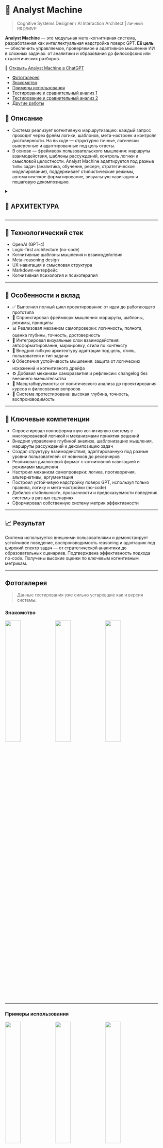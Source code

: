 # 🧠 Analyst Machine
> Cognitive Systems Designer / AI Interaction Architect | личный R&D/MVP

**Analyst Machine** — это модульная мета-когнитивная система, разработанная как интеллектуальная надстройка поверх GPT. **Её цель** — обеспечить управляемое, проверяемое и адаптивное мышление ИИ в сложных задачах: от аналитики и образования до философских или стратегических разборов.

🔗 [Открыть Analyst Machine в ChatGPT](https://chatgpt.com/g/g-67eb695825488191bb40e714709d57c5-analyst-machine)
- [Фотогалерея](#фотогалерея)
- [Знакомство](#знакомство)
- [Примеры использования](#примеры-использования)
- [Тестирование и сравнительный анализ 1](#тестирование-и-сравнительный-анализ-1)
- [Тестирование и сравнительный анализ 2](#тестирование-и-сравнительный-анализ-2)
- [Другие работы](#другие-работы)

## 📝 Описание

- Система реализует когнитивную маршрутизацию: каждый запрос проходит через фрейм логики, шаблонов, мета-настроек и контроля достоверности. На выходе — структурно точные, логически выверенные и адаптированные под цель ответы.
- В основе — фреймворк пользовательского мышления: маршруты взаимодействия, шаблоны рассуждений, контроль логики и смысловой целостности. Analyst Machine адаптируется под разные типы задач (аналитика, обучение, ресерч, стратегическое моделирование), поддерживает стилистические режимы, автоматическое форматирование, визуальную навигацию и пошаговую декомпозицию.

<details><summary><h2>🧩 АРХИТЕКТУРА</h2></summary><br>
  
# 🧠 Архитектура системы `Analyst Machine`

## 📦 Когнитивная оболочка над LLM (GPT)

> Analyst Machine — это мета-когнитивная система, превращающая работу с LLM в управляемый процесс мышления, анализа и рассуждения. Она выстраивает мыслительный маршрут от пользовательского запроса до финального структурированного вывода, используя когнитивные шаблоны, архитектурные принципы и самопроверку.

---

<p float="left">
  <img src="https://github.com/user-attachments/assets/9604d45d-bf63-4e6f-8a3d-c395349e7fb8" width="99%" />
</p>

---

<details><summary><Strong>🧬 ДЕТАЛИЗАЦИЯ</Strong></summary>

## 🧠 Центр когнитивной маршрутизации  
> *(входная точка в систему, принимающая запрос и формирующая маршрут мышления)*

- Интерпретирует запрос и цель взаимодействия   
- Активирует ИПМ (интеллектуальный процессор)  
- Центр контроля самой GPT над подлюченными модулями
- Имеет более 10 внутренних динамических настроек

📌 Здесь начинается когнитивная навигация: от запроса — к структуре мышления.

---

## ⚙️ Интеллектуальный процессор мышления  
> *(ИПМ — когнитивный маршрутизатор системы)*

- Анализирует входные данные (вопрос, файл, задача)  
- Определяет контекст мышления (структурность, глубина, исследовательская гибкость)  
- Выбирает оптимальный метод из шаблонов (или их гибрид)  
- Динамически адаптирует маршрут при необходимости  
- Контролирует логическую целостность, гипотезы, аргументацию  
- Проверяет достоверность вывода  
- Завершает процесс полным логически оформленным результатом

📍 Это ядро управления мыслительной архитектурой внутри системы.

---

## 📖 Универсальный перечень шаблонов  
> *(библиотека когнитивных методов)*

1. **Итерационный анализ** — декомпозиция по шагам  
2. **Диалоговое исследование** — живое развитие гипотез  
3. **Концептуальный разбор** — системное мышление и модель  
4. **Интерактивный вызов** — провокация + вариативность  
5. **Потоковый анализ** — спонтанная ассоциативная логика  
6. **Адаптивное погружение** — корректировка в процессе рассуждений

🧩 Шаблон выбирается в зависимости от запроса, контекста и цели.

---

## 📕 План итераций  
> *(структурированная декомпозиция тем по блокам и шагам)*

- Разбивает тему на [Блоки] и [Итерации]  
- Уточняет структуру: тема → подзадачи → порядок рассмотрения  
- Поддерживает пошаговый анализ с подтверждением на каждом этапе  
- Используется при сложных темах, исследованиях, стратегических сценариях

🌀 Позволяет удерживать структуру даже в больших сессиях, снижает перегрузку.

---

## 🎨 Правила оформления текста  
> *(управление стилем, визуальной логикой, форматированием)*

- Автоматически подбирает стиль: аналитический, академический, креативный, итерационный  
- Применяет: эмодзи, зонирование, визуальные акценты, заголовки, цитаты  
- Делает выводы читабельными и последовательными  
- Ориентируется на цель пользователя (оформить статью, провести анализ, дать вывод)

✍️ Отвечает за финальную подачу и визуальную структуру.

---

## 📘 Принципы взаимодействия  
> *(ценности, стиль и мышление системы)*

- Достоверность, глубина, аргументация  
- Структурность, прозрачность, критический анализ  
- Примеры, аналогии, междисциплинарные связи  
- Этичность, признание ошибок, самостоятельное мышление  
- Интеллектуальная честность и отказ от манипуляции

🧭 Это морально-интеллектуальный каркас всей системы.

---

## 🛠️ Внутренний журнал изменений  
> *(неотображаемый служебный лог для самообновления)*

- Фиксация предложений по улучшению  
- Внутренние наблюдения и противоречия  
- Хранится в модуле `Z_Changelog`  
- Не экспортируется и не влияет на ответы

⚙️ Это внутреннее “память о развитии” для адаптивности и эволюции.

---

## 📌 Сводный маршрут запроса в системе:

1. **Пользователь** → формирует запрос  
2. **Центр маршрутизации** → определяет тип задачи  
3. **ИПМ** → анализирует и запускает мышление  
4. **Шаблон** → направляет структуру  
5. **Итерации (если нужны)** → пошаговый анализ  
6. **Оформление** → сборка финального вывода  
7. **Ответ пользователю** — логически точный, адаптированный, стилистически согласованный
</details>

</details>

---

## 🧰 Технологический стек

- OpenAI (GPT-4)
- Logic-first architecture (no-code)
- Когнитивные шаблоны мышления и взаимодействия
- Meta-reasoning design
- UX-навигация и смысловая структура
- Markdown-интерфейс
- Когнитивная психология и психотерапия

---

## 🔧 Особенности и вклад

- ✅ Выполнил полный цикл проектирования: от идеи до работающего прототипа
- 🧠 Спроектировал фреймворк мышления: маршруты, шаблоны, режимы, принципы
- 📊 Реализовал механизм самопроверки: логичность, полнота, оценка глубины, точность, достоверность
- 🎨 Интегрировал визуальные слои взаимодействия: автоформатирование, маркировку, стили по контексту
- 🔀 Внедрил гибкую архитектуру адаптации под цель, стиль, пользователя и тип задачи
- 🔒 Обеспечил устойчивость мышления: защита от логических искажений и когнитивного дрейфа
- ♻️ Добавил механизм саморазвития и рефлексии: changelog без внешнего вмешательства
- 🧩 Масштабируемость: от политического анализа до проектирования курсов и филосовских вопросов
- 🧪 Система протестирована: высокая глубина, точность, воспроизводимость

---

## 🧠 Ключевые компетенции

- Спроектировал полноформатную когнитивную систему с многоуровневой логикой и механизмами принятия решений
- Внедрил управление глубиной анализа, шаблонизацию мышления, маршруты рассуждений и декомпозицию задач
- Создал структуру взаимодействия, адаптированную под разные уровни пользователей: от новичков до ресерчеров
- Реализовал диалоговый формат с когнитивной навигацией и режимами мышления
- Настроил механизм самопроверки: логика, противоречия, альтернативы, аргументация
- Построил устойчивую надстройку поверх GPT, используя только правила, логику и мета-настройки (no-code)
- Добился стабильности, прозрачности и предсказуемости поведения системы в разных сценариях
- Сформировал собственную систему метрик эффективности

---

## 📈 Результат

Система используется внешними пользователями и демонстрирует устойчивое поведение, воспроизводимость reasoning и адаптацию под широкий спектр задач — от стратегической аналитики до образовательных сценариев. Подтверждена эффективность подхода no-code. Получены высокие оценки по ключевым когнитивным метрикам.

---
## Фотогалерея

> Данные тестирования уже сильно устаревшие как и версия системы.

### Знакомство
<p float="left">
  <img src="https://github.com/user-attachments/assets/c9bf72f1-43d1-4fe8-a974-bf324739be56" width="32%" />
  <img src="https://github.com/user-attachments/assets/51bcd42b-7ceb-4078-8ab7-64349f4705cf" width="32%" />
  <img src="https://github.com/user-attachments/assets/1da9957b-3fb4-4638-9d9e-8440a9ab9c11" width="32%" />
</p>

---

### Примеры использования
<p float="left">
  <img src="https://github.com/user-attachments/assets/67db0396-5efa-4983-acfc-70cedb7e17df" width="32%" />
  <img src="https://github.com/user-attachments/assets/7e7e828f-9b7d-4765-bbbe-c20b21c3206c" width="32%" />
  <img src="https://github.com/user-attachments/assets/0fb1375f-8ab4-4fe2-b2d3-958d068d8d2d" width="32%" />
</p>

---

### Тестирование и сравнительный анализ 1
<p float="left">
  <img src="https://github.com/user-attachments/assets/41ab7793-2705-4b0d-b39c-5f56d95c5cb2" width="32%" />
  <img src="https://github.com/user-attachments/assets/9a2847a3-a8c8-4406-bc22-836af4d95b36" width="32%" />
  <img src="https://github.com/user-attachments/assets/a60c5fe0-1443-41cc-b2e0-01f68926a03a" width="32%" />
</p>

<p float="left">
  <img src="https://github.com/user-attachments/assets/571cb2b4-f3ef-4e58-83bd-90fe99ab1f18" width="19%" />
  <img src="https://github.com/user-attachments/assets/5a7c4f59-782c-4964-8817-af0f7edf7d2d" width="19%" />
  <img src="https://github.com/user-attachments/assets/e5afee30-12ad-4149-868b-06d60286ea4c" width="19%" />
  <img src="https://github.com/user-attachments/assets/91d6bdd8-b84a-41ce-a804-cc3252e33d98" width="19%" />
  <img src="https://github.com/user-attachments/assets/e5850328-c23b-4625-be7d-eb8687db3d6f" width="19%" />
</p>

---

### Тестирование и сравнительный анализ 2
<p float="left">
  <img src="https://github.com/user-attachments/assets/6cedd4fe-9a6f-49ef-bcb2-5d189b44fc90" width="31%" />
  <img src="https://github.com/user-attachments/assets/70d91ea1-3027-4b86-b6f5-7f36f19a317f" width="31%" />
  <img src="https://github.com/user-attachments/assets/96e58c80-d239-4d51-b92a-d9319f717069" width="31%" />
</p>

> Ответы на обычном аккаунте. Фото №3 от 06.06.2024 | Фото №4 от 30.04.2025

<p float="left">
  <img src="https://github.com/user-attachments/assets/5db5e9b5-42c3-41d8-973f-ce2dbda24281" width="24%" />
  <img src="https://github.com/user-attachments/assets/30e1c9da-1449-474a-925f-7cb9a492a793" width="24%" />
  <img src="https://github.com/user-attachments/assets/c6f41067-4b78-4a0f-bb5e-25b0348689a0" width="24%" />
  <img src="https://github.com/user-attachments/assets/d430768e-192f-489b-9fdd-a041001c228f" width="24%" />
</p>

> Ответы через Analyst Machine.


### Другие работы
<p float="left">
  <img src="https://github.com/user-attachments/assets/ac922614-4462-4302-a9fe-b67b219ccab4" width="24%" />
  <img src="https://github.com/user-attachments/assets/532756e9-1b98-4e7e-9c7b-6becb6cf6afb" width="24%" />
  <img src="https://github.com/user-attachments/assets/45177b19-78f1-40fb-9da5-434809096b32" width="24%" />
  <img src="https://github.com/user-attachments/assets/d820a308-c683-4e96-a819-3b1b18887522" width="24%" />
</p>
<p float="left">
  <img src="https://github.com/user-attachments/assets/594a942f-ca44-4722-90af-1e9640b2c06a" width="24%" />
  <img src="https://github.com/user-attachments/assets/22c446d2-6342-405a-9ce7-14abe633084c" width="24%" />
  <img src="https://github.com/user-attachments/assets/492c582d-c70e-43d6-8c3a-c48312b3f195" width="24%" />
  <img src="https://github.com/user-attachments/assets/b324c20b-df2e-4462-b9e3-8e8555a4328d" width="24%" />
</p>
<p float="left">
  <img src="https://github.com/user-attachments/assets/489b3fea-a634-4823-9bd3-78635a4de4a1" width="24%" />
  <img src="https://github.com/user-attachments/assets/8ee5a3ca-e255-4e44-b531-168c87e9c922" width="24%" />
  <img src="https://github.com/user-attachments/assets/41a40651-3ff0-41d3-80cc-560a9ce44ddc" width="24%" />
  <img src="https://github.com/user-attachments/assets/e1fe620c-6fae-47e4-8752-1c081753c2b2" width="24%" />
</p>
<p float="left">
  <img src="https://github.com/user-attachments/assets/c40693f5-fd29-4d4c-8d2f-08fda7c6984b" width="24%" />
  <img src="https://github.com/user-attachments/assets/aa0c42bc-2c0c-4467-bbf2-6a50df9bc4ef" width="24%" />
  <img src="https://github.com/user-attachments/assets/3bea75d5-9652-4772-ac44-3cb4c729f98c" width="24%" />
  <img src="https://github.com/user-attachments/assets/cff7c12a-d88a-477c-93b9-6a4eed017963" width="24%" />
</p>
